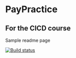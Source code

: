 # PayPractice
## For the CICD course
Sample readme page

[![Build status](https://build.appcenter.ms/v0.1/apps/778a991f-a013-4e8e-bd71-3bfed14bf3fc/branches/dev/badge)](https://appcenter.ms)
